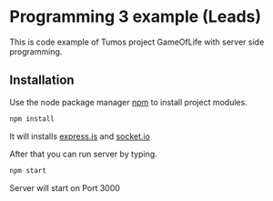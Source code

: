 # Programming 3 example (Leads)

This is code example of Tumos project GameOfLife with server side programming.

## Installation

Use the node package manager [npm](https://www.npmjs.com/) to install project modules.

```bash
npm install
```

It will installs [express.js](https://expressjs.com/) and [socket.io](https://socket.io/)

After that you can run server by typing.

```bash
npm start
```

Server will start on Port 3000
